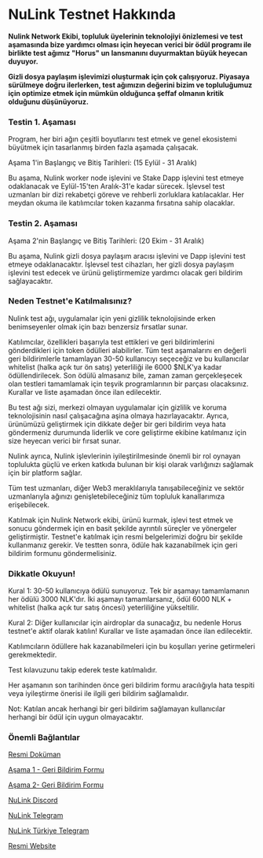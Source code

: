 # NuLink Testnet Hakkında

**Nulink Network Ekibi, topluluk üyelerinin teknolojiyi önizlemesi ve test aşamasında bize yardımcı olması için heyecan verici bir ödül programı ile birlikte test ağımız "Horus" un lansmanını duyurmaktan büyük heyecan duyuyor.** 

**Gizli dosya paylaşım işlevimizi oluşturmak için çok çalışıyoruz. Piyasaya sürülmeye doğru ilerlerken, test ağımızın değerini bizim ve topluluğumuz için optimize etmek için mümkün olduğunca şeffaf olmanın kritik olduğunu düşünüyoruz.**

### Testin 1. Aşaması
Program, her biri ağın çeşitli boyutlarını test etmek ve genel ekosistemi büyütmek için tasarlanmış birden fazla aşamada çalışacak.

Aşama 1'in Başlangıç ve Bitiş Tarihleri: (15 Eylül - 31 Aralık)

Bu aşama, Nulink worker node işlevini ve Stake Dapp işlevini test etmeye odaklanacak ve Eylül-15'ten Aralık-31'e kadar sürecek. İşlevsel test uzmanları bir dizi rekabetçi göreve ve rehberli zorluklara katılacaklar. Her meydan okuma ile katılımcılar token kazanma fırsatına sahip olacaklar.

### Testin 2. Aşaması

Aşama 2'nin Başlangıç ve Bitiş Tarihleri: (20 Ekim - 31 Aralık)

Bu aşama, Nulink gizli dosya paylaşım aracısı işlevini ve Dapp işlevini test etmeye odaklanacaktır. İşlevsel test cihazları, her gizli dosya paylaşım işlevini test edecek ve ürünü geliştirmemize yardımcı olacak geri bildirim sağlayacaktır.

### Neden Testnet'e Katılmalısınız?
Nulink test ağı, uygulamalar için yeni gizlilik teknolojisinde erken benimseyenler olmak için bazı benzersiz fırsatlar sunar.

Katılımcılar, özellikleri başarıyla test ettikleri ve geri bildirimlerini gönderdikleri için token ödülleri alabilirler. Tüm test aşamalarını en değerli geri bildirimlerle tamamlayan 30-50 kullanıcıyı seçeceğiz ve bu kullanıcılar whitelist (halka açık tur ön satış) yeterliliği ile 6000 $NLK'ya kadar ödüllendirilecek.
Son ödülü almasanız bile, zaman zaman gerçekleşecek olan testleri tamamlamak için teşvik programlarının bir parçası olacaksınız. Kurallar ve liste aşamadan önce ilan edilecektir.

Bu test ağı sizi, merkezi olmayan uygulamalar için gizlilik ve koruma teknolojisinin nasıl çalışacağına aşina olmaya hazırlayacaktır. Ayrıca, ürünümüzü geliştirmek için dikkate değer bir geri bildirim veya hata göndermeniz durumunda liderlik ve core geliştirme ekibine katılmanız için size heyecan verici bir fırsat sunar.

Nulink ayrıca, Nulink işlevlerinin iyileştirilmesinde önemli bir rol oynayan toplulukta güçlü ve erken katkıda bulunan bir kişi olarak varlığınızı sağlamak için bir platform sağlar.

Tüm test uzmanları, diğer Web3 meraklılarıyla tanışabileceğiniz ve sektör uzmanlarıyla ağınızı genişletebileceğiniz tüm topluluk kanallarımıza erişebilecek.

Katılmak için Nulink Network ekibi, ürünü kurmak, işlevi test etmek ve sonucu göndermek için en basit şekilde ayrıntılı süreçler ve yönergeler geliştirmiştir. Testnet'e katılmak için resmi belgelerimizi doğru bir şekilde kullanmanız gerekir. Ve testten sonra, ödüle hak kazanabilmek için geri bildirim formunu göndermelisiniz.

### Dikkatle Okuyun!
Kural 1: 30-50 kullanıcıya ödülü sunuyoruz. Tek bir aşamayı tamamlamanın her ödülü 3000 NLK'dır. İki aşamayı tamamlarsanız, ödül 6000 NLK + whitelist (halka açık tur satış öncesi) yeterliliğine yükseltilir. 

Kural 2: Diğer kullanıcılar için airdroplar da sunacağız, bu nedenle Horus testnet'e aktif olarak katılın! Kurallar ve liste aşamadan önce ilan edilecektir.

Katılımcıların ödüllere hak kazanabilmeleri için bu koşulları yerine getirmeleri gerekmektedir.

Test kılavuzunu takip ederek teste katılmalıdır.

Her aşamanın son tarihinden önce geri bildirim formu aracılığıyla hata tespiti veya iyileştirme önerisi ile ilgili geri bildirim sağlamalıdır.

Not: Katılan ancak herhangi bir geri bildirim sağlamayan kullanıcılar herhangi bir ödül için uygun olmayacaktır.

### Önemli Bağlantılar

[Resmi Doküman](https://docs.nulink.org/products/testnet)

[Aşama 1 - Geri Bildirim Formu](https://docs.google.com/forms/d/e/1FAIpQLSep0rgPRcMd2kUhz53GYmBoktu-u-8npU2DakmzGpmpCmYZPw/viewform)

[Aşama 2- Geri Bildirim Formu](https://docs.google.com/forms/d/e/1FAIpQLSfyXt9u_in78ETutHcWPCg2AuaRjdCvtb1WBeiGJXGLcX8oiA/viewform)

[NuLink Discord](https://discord.gg/Aqaumg4C)

[NuLink Telegram](https://t.me/NuLink2021)

[NuLink Türkiye Telegram](https://t.me/NuLink_Turkey)

[Resmi Website](https://www.nulink.org/)
